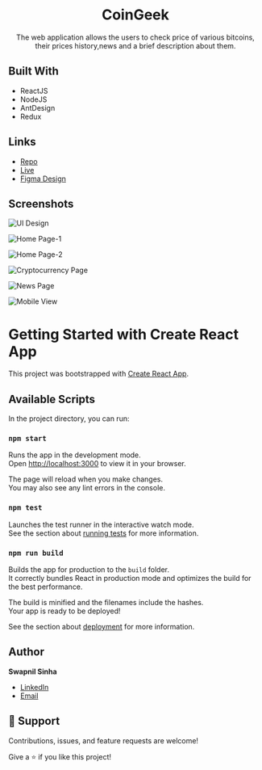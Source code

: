 <h1 align="center">CoinGeek</h1>

<p align="center">The web application allows the users to check price of various bitcoins,
their prices history,news and a brief description about them.</p>

## Built With

- ReactJS
- NodeJS
- AntDesign
- Redux

## Links

- [Repo](https://github.com/Swapnil074/CoinGeek "CoinGeek Repo")
- [Live](https://coin-geek.netlify.app/ "Live View")
- [Figma Design](https://www.figma.com/file/rhVKlxzzoJzCQn6Rl0B05j/CoinGeek?node-id=0%3A1 "UI Design")



## Screenshots

![UI Design](https://user-images.githubusercontent.com/53442514/154297486-b80d0bda-fe5d-4f26-905d-281cf67bb15d.png "UI Design")

![Home Page-1](https://user-images.githubusercontent.com/53442514/154296206-cc3603bc-5c5c-4c8b-8869-236613fece3e.png "Home Page-1")

![Home Page-2](https://user-images.githubusercontent.com/53442514/154296301-8e7da18d-b7f7-4d28-81c3-19e9912cfb20.png "Home Page-2")

![Cryptocurrency Page](https://user-images.githubusercontent.com/53442514/154296644-28bfc4d5-ea89-41f8-a7e0-1439d96f95ab.png "Cryptocurrency Page")

![News Page](https://user-images.githubusercontent.com/53442514/154296961-b831302c-e82f-426f-85f2-e6afb603ac54.png "News Page")


![Mobile View](https://user-images.githubusercontent.com/53442514/154297114-5e43ac3e-72f2-47ad-abe1-a508ca4b1569.png "Mobile View")



# Getting Started with Create React App

This project was bootstrapped with [Create React App](https://github.com/facebook/create-react-app).

## Available Scripts

In the project directory, you can run:

### `npm start`

Runs the app in the development mode.\
Open [http://localhost:3000](http://localhost:3000) to view it in your browser.

The page will reload when you make changes.\
You may also see any lint errors in the console.

### `npm test`

Launches the test runner in the interactive watch mode.\
See the section about [running tests](https://facebook.github.io/create-react-app/docs/running-tests) for more information.

### `npm run build`

Builds the app for production to the `build` folder.\
It correctly bundles React in production mode and optimizes the build for the best performance.

The build is minified and the filenames include the hashes.\
Your app is ready to be deployed!

See the section about [deployment](https://facebook.github.io/create-react-app/docs/deployment) for more information.


## Author

**Swapnil Sinha**

- [LinkedIn](https://www.linkedin.com/in/swapnil-sinha-2b038a199 "Swapnil Sinha")
- [Email](mailto:mailswapnil0074@gmail.com?subject=Hi "Hi!")


## 🤝 Support

Contributions, issues, and feature requests are welcome!

Give a ⭐️ if you like this project!
